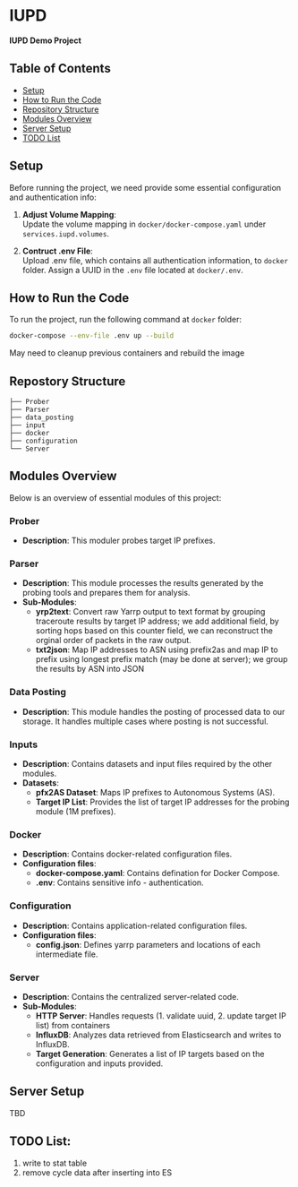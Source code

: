 # IUPD

**IUPD Demo Project**

## Table of Contents

- [Setup](#setup)
- [How to Run the Code](#how-to-run-the-code)
- [Repository Structure](#repository-structure)
- [Modules Overview](#modules-overview)
- [Server Setup](#server-setup)
- [TODO List](#todo-list)

## Setup

Before running the project, we need provide some essential configuration and authentication info:

1. **Adjust Volume Mapping**:  
   Update the volume mapping in `docker/docker-compose.yaml` under `services.iupd.volumes`.

2. **Contruct .env File**:  
   Upload .env file, which contains all authentication information, to `docker` folder.
   Assign a UUID in the `.env` file located at `docker/.env`.

## How to Run the Code

To run the project, run the following command at `docker` folder:

```bash
docker-compose --env-file .env up --build
```

May need to cleanup previous containers and rebuild the image

## Repostory Structure

```
├── Prober
├── Parser
├── data_posting
├── input
├── docker
├── configuration
└── Server
```

## Modules Overview

Below is an overview of essential modules of this project:

### Prober

- **Description**: This moduler probes target IP prefixes.

### Parser

- **Description**: This module processes the results generated by the probing tools and prepares them for analysis.
- **Sub-Modules**:
  - **yrp2text**: Convert raw Yarrp output to text format by grouping traceroute results by target IP address; we add additional field, by sorting hops based on this counter field, we can reconstruct the orginal order of packets in the raw output.
  - **txt2json**: Map IP addresses to ASN using prefix2as and map IP to prefix using longest prefix match (may be done at server); we group the results by ASN into JSON

### Data Posting

- **Description**: This module handles the posting of processed data to our storage. It handles multiple cases where posting is not successful.

### Inputs

- **Description**: Contains datasets and input files required by the other modules.
- **Datasets**:
  - **pfx2AS Dataset**: Maps IP prefixes to Autonomous Systems (AS).
  - **Target IP List**: Provides the list of target IP addresses for the probing module (1M prefixes).

### Docker

- **Description**: Contains docker-related configuration files.
- **Configuration files**:
  - **docker-compose.yaml**: Contains defination for Docker Compose.
  - **.env**: Contains sensitive info - authentication.

### Configuration

- **Description**: Contains application-related configuration files.
- **Configuration files**:
  - **config.json**: Defines yarrp parameters and locations of each intermediate file.

### Server

- **Description**: Contains the centralized server-related code.
- **Sub-Modules**:
  - **HTTP Server**: Handles requests (1. validate uuid, 2. update target IP list) from containers
  - **InfluxDB**: Analyzes data retrieved from Elasticsearch and writes to InfluxDB.
  - **Target Generation**: Generates a list of IP targets based on the configuration and inputs provided.

## Server Setup

TBD

## TODO List:

1. write to stat table
2. remove cycle data after inserting into ES
